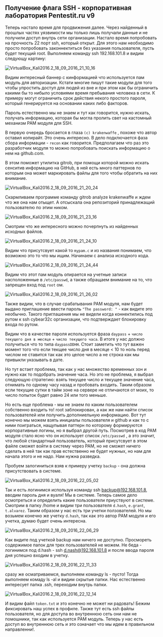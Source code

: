 ## Получение флага SSH - корпоративная лаборатория Pentestit.ru v9

Теперь настало время для продвижения далее. Через найденный в прошлых частях уязвимости мы только лишь получали данные и не получили доступ внутрь сети организации. Настало время попробовать на прочность 22 порт ssh, который открыт. Для этого нам необходимо просто попробовать законнектиться без указания пользователя, пусть будет текущий root. Выполняем команду ssh 192.168.101.8 и видим следующу картину:

![VirtualBox_Kali2016.2_18_09_2016_21_10_16](https://github.com/CyberLight/writeups/blob/master/PENTESTIT.RU_LAB_9/SSH/imgs/VirtualBox_Kali2016.2_18_09_2016_21_10_16.png)

Видим интересный баннер с кинформацией что используется пам модуль для авторизации. Кстати многие пишут такие модули для того чтобы упростить доступ для людей из вне и при этом как бы ограничить какими бы то нибыло условиями время пребывания человека в сети. К примеру могут ограничить срок действия некого простого пароля, который генерируется на основании каких либо факторов.

Пароль естественно мы не знаем и тут как говорится, нужно искать, получать информацию, которая бы могла пролить свет на кастомный механизм PAM модуля для SSH. 

В первую очередь бросается в глаза `(c) krakenwaffe` , похоже что автор оставил копирайт. Это очень интересно. В дело подключается фаза сбора информации - `recon` как говорится. Предполагаем что раз это разработчик модуля то можно попробовать поискать информацию о нем на github.com. 

В этом поможет утилитка gitrob, при помощи которой можно искать сенситив информацию на GitHub, в ней есть много паттернов по которым она может маркировать файлы для того чтобы обратить на них внимание.

![VirtualBox_Kali2016.2_18_09_2016_21_20_24](https://github.com/CyberLight/writeups/blob/master/PENTESTIT.RU_LAB_9/SSH/imgs/VirtualBox_Kali2016.2_18_09_2016_21_20_24.png)

Скармливаем программе команду gitrob analyze krakenwaffe и ждем что же она нам отыщет. А отсыскала она репозиторий принадлежащий пользователю по этим ником. 

![VirtualBox_Kali2016.2_18_09_2016_21_23_16](https://github.com/CyberLight/writeups/blob/master/PENTESTIT.RU_LAB_9/SSH/imgs/VirtualBox_Kali2016.2_18_09_2016_21_23_16.png)

Смотрим что же интересного можно почерпнуть из найденных исходных файлов.

![VirtualBox_Kali2016.2_18_09_2016_21_24_10](https://github.com/CyberLight/writeups/blob/master/PENTESTIT.RU_LAB_9/SSH/imgs/VirtualBox_Kali2016.2_18_09_2016_21_24_10.png)

Видим что присутсвует какой то `mypam.c` и из названия понимаем, что возможно это то что мы ищим. Начинаем с анализа исходного кода. 

![VirtualBox_Kali2016.2_18_09_2016_21_24_44](https://github.com/CyberLight/writeups/blob/master/PENTESTIT.RU_LAB_9/SSH/imgs/VirtualBox_Kali2016.2_18_09_2016_21_24_44.png)

Видим что этот пам модуль опирается на учетные записи насположенные в `/etc/passwd`, а также обращаем внимание на то, что запрещен вход под `root` ом. 

![VirtualBox_Kali2016.2_18_09_2016_21_26_02](https://github.com/CyberLight/writeups/blob/master/PENTESTIT.RU_LAB_9/SSH/imgs/VirtualBox_Kali2016.2_18_09_2016_21_26_02.png)

Также видим, что в случае срабатывания PAM модуля, нам будет выдано приглашение ввести пароль `"The password: "` - как видите это необычно. Такого приглашения мы не видели когда коннектились под рутом к ssh cybear32c организации, что подтверждает блокировку входа по рутом.

Видим что в качестве пароля используется фраза `daypass` + `число текущего дня в месяце` + `число текущего часа`. В итоге у нас должно получиться что то типа `daypassDDHH`. Стоит заметить что тут важен момент того что если текщее число дня в месяце < 10 то ноль перед числом не ставится так как это целое число а не строка как мы привыкли указывать в дате. 

Но тут встает проблема, так как у нас множество временных зон и нужно как то подобрать значение часа. Но это не проблема, я выбрал следующую стратегию: взять текущее число и текущее значение часа, отнимать по одному часу назад и пробовать входить. Таким образом если текущие сутки в тайм зоне на сервере не отличаются от моих, то число попыток будет равно 24 или того меньше.

Но есть еще проблема - мы не знаем по каким пользователем собственно входить то! root заблокирован, а как же нам найти список пользователей или получить дополниельную информацию. Вот тут конечно мы можем взять инициалы пользователя и github и как то с ними поиграться, нащупывая паттерн по которому формируются корпоративные логины, но я выбрал другой путь. Посмотрев в код PAM модуля стало ясно что он использует список `/etc/passwd` , а это значит, что любой стандартный пользователь, который присутсвует в этом файле сможет войти в систему через PAM, но не сможет ничего сделать в ней так как прав естественно не будет нужных, но нам для начала этого и не надо. Нам нужна разведка. 

Пробуем залогиниться взяв к примеру учетку `backup`  - она должна присутствовать в системе.

![VirtualBox_Kali2016.2_18_09_2016_22_05_02](https://github.com/CyberLight/writeups/blob/master/PENTESTIT.RU_LAB_9/SSH/imgs/VirtualBox_Kali2016.2_18_09_2016_22_05_02.png)

Так и есть логинимся используя команду ssh backup@192.168.101.8, вводим пароль дня и вуаля! Мы в системе. Теперь самое дело осмотреться и определить какие пользователи приуствуют в системе. Смотрим в папку /home и видим три пользователя `d.hash`, `e.grant`, `t.alvarez`. Таким образом у нас есть три учетки ползователей. Но мы возьмем конечно же учетку `d.hash`, так как это автор PAM модуля и его учетка, думаю будет очень интересна. 

![VirtualBox_Kali2016.2_18_09_2016_22_06_29](https://github.com/CyberLight/writeups/blob/master/PENTESTIT.RU_LAB_9/SSH/imgs/VirtualBox_Kali2016.2_18_09_2016_22_06_29.png)

Как видите под учеткой backup нам ничего не доступно. Просмореть содержимое папок для трех пользователей не можем. Не беда - логинимся под d.hash - ssh d.nash@192.168.101.8 и после ввода пароля дня успешно входим в учетку.

![VirtualBox_Kali2016.2_18_09_2016_22_11_33](https://github.com/CyberLight/writeups/blob/master/PENTESTIT.RU_LAB_9/SSH/imgs/VirtualBox_Kali2016.2_18_09_2016_22_11_33.png)

сразу же осматриваемся, выполняем команду ls - пусто! Тогда выполняем комаду ls -al и видим скрытые папки. Нас естественно интересует папка .ssh, переходим внутрь папки.

![VirtualBox_Kali2016.2_18_09_2016_22_12_14](https://github.com/CyberLight/writeups/blob/master/PENTESTIT.RU_LAB_9/SSH/imgs/VirtualBox_Kali2016.2_18_09_2016_22_12_14.png)

И видим файл `token.txt` и это конечно не может ни радовать! Бежим фиксировать наш успех в профиле. Также тут есть ssh файлы пользователя, но для доступа во внутреннюю сеть они нам не помошники, так как используется PAM модуль. Теперь у нас есть доступ во внутреннюю сеть и это означает что мы идем в правильном направленни!.
